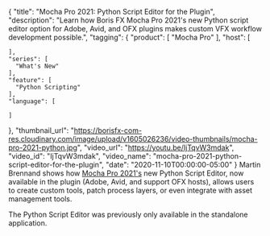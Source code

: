 {
  "title": "Mocha Pro 2021: Python Script Editor for the Plugin",
  "description": "Learn how Boris FX Mocha Pro 2021's new Python script editor option for Adobe, Avid, and OFX plugins makes custom VFX workflow development possible.",
  "tagging": {
    "product": [
      "Mocha Pro"
    ],
    "host": [

    ],
    "series": [
      "What's New"
    ],
    "feature": [
      "Python Scripting"
    ],
    "language": [

    ]
  },
  "thumbnail_url": "https://borisfx-com-res.cloudinary.com/image/upload/v1605026236/video-thumbnails/mocha-pro-2021-python.jpg",
  "video_url": "https://youtu.be/IjTqvW3mdak",
  "video_id": "IjTqvW3mdak",
  "video_name": "mocha-pro-2021-python-script-editor-for-the-plugin",
  "date": "2020-11-10T00:00:00-05:00"
}
Martin Brennand shows how [Mocha Pro 2021's](https://borisfx.com/products/mocha-pro/?collection=mocha-pro&product=mocha-pro "Boris FX Mocha Pro") new Python Script Editor, now available in the plugin (Adobe, Avid, and support OFX hosts), allows users to create custom tools, patch process layers, or even integrate with asset management tools. 

The Python Script Editor was previously only available in the standalone application. 

 
